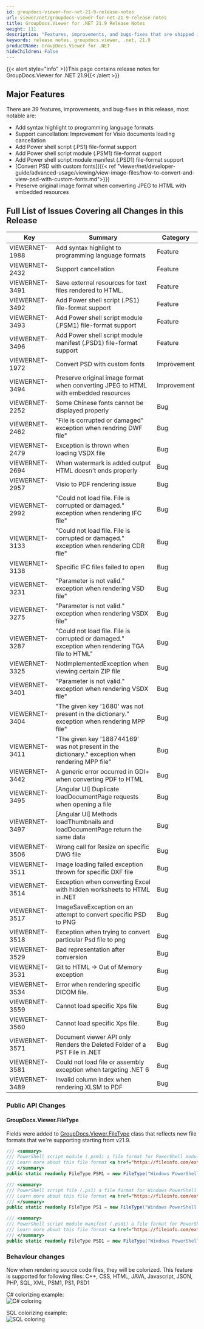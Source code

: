 ```yaml
---
id: groupdocs-viewer-for-net-21-9-release-notes
url: viewer/net/groupdocs-viewer-for-net-21-9-release-notes
title: GroupDocs.Viewer for .NET 21.9 Release Notes
weight: 111
description: "Features, improvements, and bugs-fixes that are shipped in GroupDocs.Viewer for .NET 21.9"
keywords: release notes, groupdocs.viewer, .net, 21.9
productName: GroupDocs.Viewer for .NET
hideChildren: False
---
```

{{< alert style="info" >}}This page contains release notes for GroupDocs.Viewer for .NET 21.9{{< /alert >}}

## Major Features

There are 39 features, improvements, and bug-fixes in this release, most notable are:

* Add syntax highlight to programming language formats
* Support cancellation: Improvement for Visio documents loading cancellation
* Add Power shell script (.PS1) file-format support
* Add Power shell script module (.PSM1) file-format support
* Add Power shell script module manifest (.PSD1) file-format support
* [Convert PSD with custom fonts]({{< ref "viewer/net/developer-guide/advanced-usage/viewing/view-image-files/how-to-convert-and-view-psd-with-custom-fonts.md">}})
* Preserve original image format when converting JPEG to HTML with embedded resources

## Full List of Issues Covering all Changes in this Release

| Key|Summary| Category |
| --- | --- | --- |
|VIEWERNET-1988|Add syntax highlight to programming language formats|Feature|
|VIEWERNET-2432|Support cancellation|Feature|
|VIEWERNET-3491|Save external resources for text files rendered to HTML.|Feature|
|VIEWERNET-3492|Add Power shell script (.PS1) file-format support|Feature|
|VIEWERNET-3493|Add Power shell script module (.PSM1) file-format support|Feature|
|VIEWERNET-3496|Add Power shell script module manifest (.PSD1) file-format support|Feature|
|VIEWERNET-1972|Convert PSD with custom fonts|Improvement|
|VIEWERNET-3494|Preserve original image format when converting JPEG to HTML with embedded resources|Improvement|
|VIEWERNET-2252|Some Chinese fonts cannot be displayed properly|Bug|
|VIEWERNET-2462|"File is corrupted or damaged" exception when rendring DWF file"|Bug|
|VIEWERNET-2479|Exception is thrown when loading VSDX file|Bug|
|VIEWERNET-2694|When watermark is added output HTML doesn't ends properly|Bug|
|VIEWERNET-2957|Visio to PDF rendering issue|Bug|
|VIEWERNET-2992|"Could not load file. File is corrupted or damaged." exception when rendering IFC file"|Bug|
|VIEWERNET-3133|"Could not load file. File is corrupted or damaged." exception when rendering CDR file"|Bug|
|VIEWERNET-3138|Specific IFC files failed to open|Bug|
|VIEWERNET-3231|"Parameter is not valid." exception when rendering VSD file"|Bug|
|VIEWERNET-3275|"Parameter is not valid." exception when rendering VSDX file"|Bug|
|VIEWERNET-3287|"Could not load file. File is corrupted or damaged." exception when rendering TGA file to HTML"|Bug|
|VIEWERNET-3325|NotImplementedException when viewing certain ZIP file|Bug|
|VIEWERNET-3401|"Parameter is not valid." exception when rendering VSDX file"|Bug|
|VIEWERNET-3404|"The given key '1680' was not present in the dictionary." exception when rendering MPP file"|Bug|
|VIEWERNET-3411|"The given key '188744169' was not present in the dictionary." exception when rendering MPP file"|Bug|
|VIEWERNET-3442|A generic error occurred in GDI+ when converting PDF to HTML|Bug|
|VIEWERNET-3495|[Angular UI] Duplicate loadDocumentPage requests when opening a file|Bug|
|VIEWERNET-3497|[Angular UI] Methods loadThumbnails and loadDocumentPage return the same data|Bug|
|VIEWERNET-3506|Wrong call for Resize on specific DWG file|Bug|
|VIEWERNET-3511|Image loading failed exception thrown for specific DXF file|Bug|
|VIEWERNET-3514|Exception when converting Excel with hidden worksheets to HTML in .NET|Bug|
|VIEWERNET-3517|ImageSaveException on an attempt to convert specific PSD to PNG|Bug|
|VIEWERNET-3518|Exception when trying to convert particular Psd file to png|Bug|
|VIEWERNET-3529|Bad representation after conversion|Bug|
|VIEWERNET-3531|Git to HTML -> Out of Memory exception|Bug|
|VIEWERNET-3534|Error when rendering specific DICOM file.|Bug|
|VIEWERNET-3559|Cannot load specific Xps file|Bug|
|VIEWERNET-3560|Cannot load specific Xps file.|Bug|
|VIEWERNET-3571|Document viewer API only Renders the Deleted Folder of a PST File in .NET|Bug|
|VIEWERNET-3581|Could not load file or assembly exception when targeting .NET 6|Bug|
|VIEWERNET-3489|Invalid column index when rendering XLSM to PDF|Bug|

### Public API Changes

#### GroupDocs.Viewer.FileType

Fields were added to [GroupDocs.Viewer.FileType](<https://apireference.groupdocs.com/viewer/net/groupdocs.viewer/filetype>) class that reflects new file formats that we're supporting starting from v21.9.

```csharp
/// <summary>
/// PowerShell script module (.psm1) a file format for PowerShell module scripts.
/// Learn more about this file format <a href="https://fileinfo.com/extension/psm1">here</a>. 
/// </summary>
public static readonly FileType PSM1 = new FileType("Windows PowerShell script module", ".psm1");

/// <summary>
/// PowerShell script file (.ps1) a file format for Windows PowerShell Cmdlet files.
/// Learn more about this file format <a href="https://fileinfo.com/extension/ps1">here</a>. 
/// </summary>
public static readonly FileType PS1 = new FileType("Windows PowerShell Cmdlet File ", ".ps1");

/// <summary>
/// PowerShell script module manifest (.psd1) a file format for PowerShell module manifest scripts.
/// Learn more about this file format <a href="https://fileinfo.com/extension/psd1">here</a>. 
/// </summary>
public static readonly FileType PSD1 = new FileType("Windows PowerShell script module manifest", ".psd1");
```

### Behaviour changes

Now when rendering source code files, they will be colorized. This feature is supported for following files:
C++, CSS, HTML, JAVA, Javascript, JSON, PHP, SQL, XML, PSM1, PS1, PSD1

C# colorizing example: \
![C# coloring](viewer/net/images/code-coloring/cs-document-coloring.png)

SQL colorizing example: \
![SQL coloring](viewer/net/images/code-coloring/sql-document-coloring.png)

